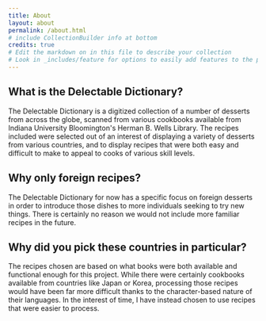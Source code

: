```yaml
---
title: About
layout: about
permalink: /about.html
# include CollectionBuilder info at bottom
credits: true
# Edit the markdown on in this file to describe your collection
# Look in _includes/feature for options to easily add features to the page
---
```


## What is the Delectable Dictionary?

The Delectable Dictionary is a digitized collection of a number of desserts from across the globe, scanned from various cookbooks available from Indiana University Bloomington's Herman B. Wells Library. The recipes included were selected out of an interest of displaying a variety of desserts from various countries, and to display recipes that were both easy and difficult to make to appeal to cooks of various skill levels.

## Why only foreign recipes?

The Delectable Dictionary for now has a specific focus on foreign desserts in order to introduce those dishes to more individuals seeking to try new things. There is certainly no reason we would not include more familiar recipes in the future.

## Why did you pick these countries in particular?

The recipes chosen are based on what books were both available and functional enough for this project. While there were certainly cookbooks available from countries like Japan or Korea, processing those recipes would have been far more difficult thanks to the character-based nature of their languages. In the interest of time, I have instead chosen to use recipes that were easier to process.




<!-- IMPORTANT!!! DELETE this comment and the include below when you are finished editing this page for your collection. The include below introduces about page features. They will show up on your collection's about page until you delete it.  -->

